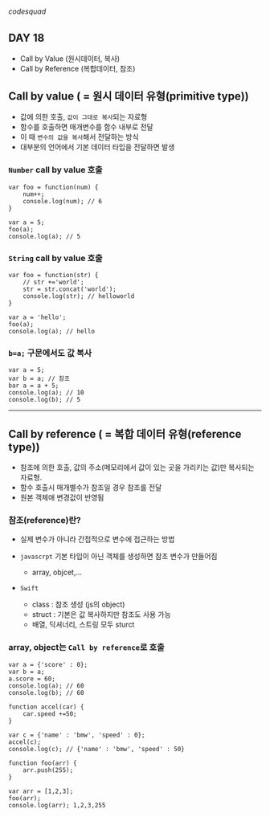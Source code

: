 ###### codesquad

## DAY 18
- Call by Value (원시데이터, 복사)
- Call by Reference (복합데이터, 참조)

## Call by value ( = 원시 데이터 유형(primitive type))
- 값에 의한 호출, `값이 그대로 복사`되는 자료형
- 함수를 호출하면 매개변수를 함수 내부로 전달
- 이 때 `변수의 값을 복사`해서 전달하는 방식
- 대부분의 언어에서 기본 데이터 타입을 전달하면 발생

### `Number` call by value 호출

``` 
var foo = function(num) {
	num++;
	console.log(num); // 6
}

var a = 5;
foo(a);
console.log(a); // 5
```

### `String` call by value 호출

```
var foo = function(str) {
	// str +='world';
	str = str.concat('world');
	console.log(str); // helloworld
}

var a = 'hello';
foo(a);
console.log(a); // hello
```

### `b=a;` 구문에서도 값 복사

```
var a = 5;
var b = a; // 참조
bar a = a + 5;
console.log(a); // 10
console.log(b); // 5
```

---

## Call by reference ( = 복합 데이터 유형(reference type))
- 참조에 의한 호출, 값의 주소(메모리에서 값이 있는 곳을 가리키는 값)만 복사되는 자료형.
- 함수 호출시 매개별수가 참조일 경우 참조를 전달
- 원본 객체애 변경겂이 반영됨

### 참조(reference)란? 
- 실제 변수가 아니라 간접적으로 변수에 접근하는 방법
- `javascrpt` 기본 타입이 아닌 객체를 생성하면 참조 변수가 만들어짐
	- array, objcet,...

- `Swift`
	- class : 참조 생성 (js의 object)
	- struct : 기본은 값 복사하지만 참조도 사용 가능 
	- 배열, 딕셔너리, 스트링 모두 sturct

### array, object는 `Call by reference`로 호출

```
var a = {'score' : 0};
var b = a;
a.score = 60;
console.log(a); // 60
console.log(b); // 60
```

```
function accel(car) {
	car.speed +=50;
}

var c = {'name' : 'bmw', 'speed' : 0};
accel(c);
console.log(c); // {'name' : 'bmw', 'speed' : 50}
```

```
function foo(arr) {
	arr.push(255);
}

var arr = [1,2,3];
foo(arr);
console.log(arr); 1,2,3,255
